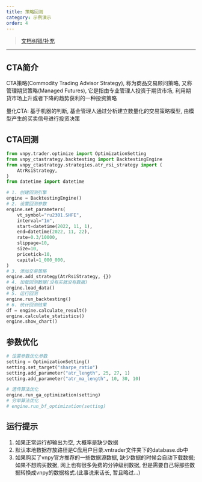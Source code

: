 ```yaml
---
title: 策略回测
category: 示例演示
order: 4
---
```


> [文档纠错/补充](https://github.com/dumengru/docs_vnpy/tree/master/docs/_docs)
---

## CTA简介
CTA策略(Commodity Trading Advisor Strategy), 称为商品交易顾问策略, 又称管理期货策略(Managed Futures), 它是指由专业管理人投资于期货市场, 利用期货市场上升或者下降的趋势获利的一种投资策略

量化CTA: 基于机器的判断, 基金管理人通过分析建立数量化的交易策略模型, 由模型产生的买卖信号进行投资决策

## CTA回测
```python
from vnpy.trader.optimize import OptimizationSetting
from vnpy_ctastrategy.backtesting import BacktestingEngine
from vnpy_ctastrategy.strategies.atr_rsi_strategy import (
    AtrRsiStrategy,
)
from datetime import datetime

# 1. 创建回测引擎
engine = BacktestingEngine()
# 2. 设置回测参数
engine.set_parameters(
    vt_symbol="ru2301.SHFE",
    interval="1m",
    start=datetime(2022, 11, 1),
    end=datetime(2022, 11, 22),
    rate=0.3/10000,
    slippage=10,
    size=10,
    pricetick=10,
    capital=1_000_000,
)
# 3. 添加交易策略
engine.add_strategy(AtrRsiStrategy, {})
# 4. 加载回测数据(没有买就没有数据)
engine.load_data()
# 5. 运行回测
engine.run_backtesting()
# 6. 统计回测结果
df = engine.calculate_result()
engine.calculate_statistics()
engine.show_chart()

```

## 参数优化
```python
# 设置参数优化参数
setting = OptimizationSetting()
setting.set_target("sharpe_ratio")
setting.add_parameter("atr_length", 25, 27, 1)
setting.add_parameter("atr_ma_length", 10, 30, 10)

# 遗传算法优化
engine.run_ga_optimization(setting)
# 穷举算法优化
# engine.run_bf_optimization(setting)
```


## 运行提示

1. 如果正常运行却输出为空, 大概率是缺少数据
2. 默认本地数据存放路径是C盘用户目录.vntrader文件夹下的database.db中
3. 如果购买了vnpy官方推荐的一些数据源数据, 缺少数据的时候会自动下载数据; 如果不想购买数据, 网上也有很多免费的分钟级别数据, 但是需要自己将那些数据转换成vnpy的数据格式.(此事说来话长, 暂且略过...)
